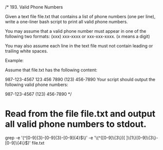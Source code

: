 /*
193. Valid Phone Numbers

Given a text file file.txt that contains a list of phone numbers (one per line), write a one-liner bash script to print all valid phone numbers.

You may assume that a valid phone number must appear in one of the following two formats: (xxx) xxx-xxxx or xxx-xxx-xxxx. (x means a digit)

You may also assume each line in the text file must not contain leading or trailing white spaces.

Example:

Assume that file.txt has the following content:

987-123-4567
123 456 7890
(123) 456-7890
Your script should output the following valid phone numbers:

987-123-4567
(123) 456-7890
*/

# Read from the file file.txt and output all valid phone numbers to stdout.
grep -e '\(^[0-9]\{3\}-[0-9]\{3\}-[0-9]\{4\}$\)' -e '\(^([0-9]\{3\})[ ]\{1\}[0-9]\{3\}-[0-9]\{4\}$\)' file.txt


